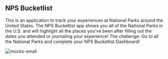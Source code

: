 ## NPS Bucketlist

This is an application to track your experiences at National Parks around the United States. The NPS Bucketlist app shows you all of the National Parks in the U.S. and will highlight all the places you've been after filling out the dates you attended or journaling your experience! The challenge: Go to all the National Parks and complete your NPS Bucketlist Dashboard!

![mocks-small](https://user-images.githubusercontent.com/24979594/73506219-e9882c80-43a2-11ea-8bbc-4caae078d0a6.png)
